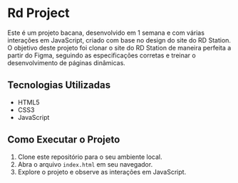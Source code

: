 # Rd Project

Este é um projeto bacana, desenvolvido em 1 semana e com várias interações em JavaScript, criado com base no design do site do RD Station. 
O objetivo deste projeto foi clonar o site do RD Station de maneira perfeita a partir do Figma, seguindo as especificações corretas e treinar o desenvolvimento de páginas dinâmicas.

## Tecnologias Utilizadas

- HTML5
- CSS3
- JavaScript

## Como Executar o Projeto

1. Clone este repositório para o seu ambiente local.
2. Abra o arquivo `index.html` em seu navegador.
3. Explore o projeto e observe as interações em JavaScript.


